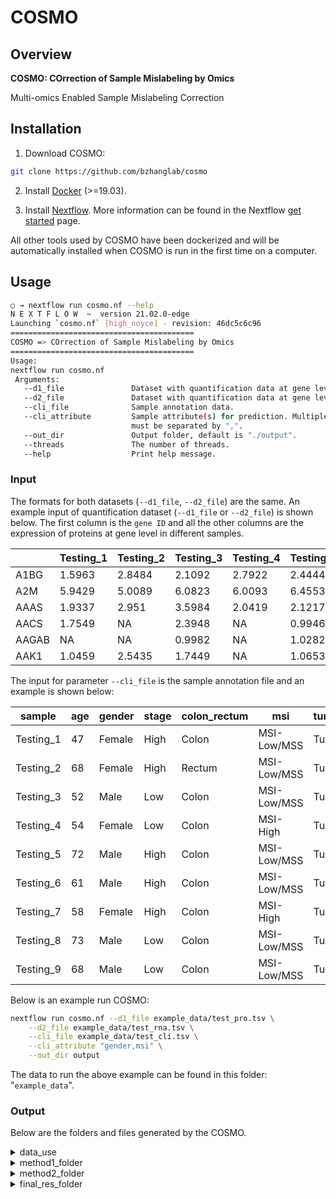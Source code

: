 # COSMO

## Overview

**COSMO: COrrection of Sample Mislabeling by Omics**

Multi-omics Enabled Sample Mislabeling Correction

## Installation

1. Download COSMO:

```sh
git clone https://github.com/bzhanglab/cosmo
```

2. Install [Docker](https://docs.docker.com/install/) (>=19.03).

3. Install [Nextflow](https://www.nextflow.io/docs/latest/getstarted.html). More information can be found in the Nextflow [get started](https://www.nextflow.io/docs/latest/getstarted.html) page.

All other tools used by COSMO have been dockerized and will be automatically installed when COSMO is run in the first time on a computer.

## Usage

```sh
○ → nextflow run cosmo.nf --help
N E X T F L O W  ~  version 21.02.0-edge
Launching `cosmo.nf` [high_noyce] - revision: 46dc5c6c96
=========================================
COSMO => COrrection of Sample Mislabeling by Omics
=========================================
Usage:
nextflow run cosmo.nf
 Arguments:
   --d1_file               Dataset with quantification data at gene level.
   --d2_file               Dataset with quantification data at gene level.
   --cli_file              Sample annotation data.
   --cli_attribute         Sample attribute(s) for prediction. Multiple attributes
                           must be separated by ",".
   --out_dir               Output folder, default is "./output".
   --threads               The number of threads.
   --help                  Print help message.


```

### Input
The formats for both datasets (`--d1_file`, `--d2_file`) are the same. An example input of quantification dataset (`--d1_file` or `--d2_file`) is shown below. The first column is the `gene ID` and all the other columns are the expression of proteins at gene level in different samples.

|  |Testing_1 | Testing_2 | Testing_3 | Testing_4 | Testing_5 | Testing_6 | Testing_7 | Testing_8 | Testing_9 | Testing_10 |        |
|-----------|-----------|-----------|-----------|-----------|-----------|-----------|-----------|-----------|------------|--------|--------|
| A1BG      | 1.5963    | 2.8484    | 2.1092    | 2.7922    | 2.4444    | 3.9907    | 3.6792    | 3.7321    | 3.6123     | 3.1739 |
| A2M       | 5.9429    | 5.0089    | 6.0823    | 6.0093    | 6.4553    | 6.0097    | 6.014     | 6.9721    | 4.4766     | 6.481  |
| AAAS      | 1.9337    | 2.951     | 3.5984    | 2.0419    | 2.1217    | 0.9662    | 1.0086    | NA        | 2.4936     | 2.2399 |
| AACS      | 1.7549    | NA        | 2.3948    | NA        | 0.9946    | 2.5969    | NA        | NA        | 1.6488     | NA     |
| AAGAB     | NA        | NA        | 0.9982    | NA        | 1.0282    | 1.6296    | NA        | NA        | 1.8141     | NA     |
| AAK1      | 1.0459    | 2.5435    | 1.7449    | NA        | 1.0653    | 0.9855    | 2.0395    | 1.1588    | NA         | NA     |


The input for parameter `--cli_file` is the sample annotation file and an example is shown below:


| sample    | age | gender | stage | colon_rectum | msi         | tumor_normal |
|-----------|-----|--------|-------|--------------|-------------|--------------|
| Testing_1 | 47  | Female | High  | Colon        | MSI-Low/MSS | Tumor        |
| Testing_2 | 68  | Female | High  | Rectum       | MSI-Low/MSS | Tumor        |
| Testing_3 | 52  | Male   | Low   | Colon        | MSI-Low/MSS | Tumor        |
| Testing_4 | 54  | Female | Low   | Colon        | MSI-High    | Tumor        |
| Testing_5 | 72  | Male   | High  | Colon        | MSI-Low/MSS | Tumor        |
| Testing_6 | 61  | Male   | High  | Colon        | MSI-Low/MSS | Tumor        |
| Testing_7 | 58  | Female | High  | Colon        | MSI-High    | Tumor        |
| Testing_8 | 73  | Male   | Low   | Colon        | MSI-Low/MSS | Tumor        |
| Testing_9 | 68  | Male   | Low   | Colon        | MSI-Low/MSS | Tumor        |


Below is an example run COSMO:
```sh
nextflow run cosmo.nf --d1_file example_data/test_pro.tsv \
    --d2_file example_data/test_rna.tsv \
    --cli_file example_data/test_cli.tsv \
    --cli_attribute "gender,msi" \
    --out_dir output
```
The data to run the above example can be found in this folder: "``example_data``".

### Output

Below are the folders and files generated by the COSMO.
<details>
  <summary>data_use</summary>
  This directory contains all the input data files

  * `test_pro.tsv`
  * `test_rna.tsv`
  * `test_cli.tsv`

</details>

<details>
  <summary>method1_folder</summary>
  Output files from method_1

* `genes.tsv` Chromosomes annotation of genes
* `cleaned_data1.tsv` Preprocessed data from the first dataset, d1_file (Missing value imputed if any)
* `cleaned_data2.tsv` Preprocessed data from the second dataset, d2_file (Missing value imputed if any)
* `sample_correlation.csv` Pearson correlation between samples from the first dataset (Rows) and the second dataset (Columns)
* `sample_correlation.png` Heatmap image file of 'sample_correlationc.csv'
* `pairwise_matching.tsv` Matching generated by stable marriage correlation. Every row indicates one matching pair of samples from the first dataset (d1_label) to samples from the second dataset (d1_label). The column d1rank is the preferential rank of d1 sample matched to the d2 sample; d2rank is the preferential rank of d2 sample matched to the d1 sample.

  | d1 | d1_label  | d2 | d1_label  | d1rank | d2rank | distance | correlation |
  |----|-----------|----|-----------|--------|--------|----------|-------------|
  | 1  | Testing_1 | 1  | Testing_1 |   1    |   1    |    2     |   0.60889   |
  | 2  | Testing_2 | 2  | Testing_2 |   1    |   1    |    2     |   0.59604   |
  | 3  | Testing_3 | 3  | Testing_3 |   1    |   1    |    2     |   0.64042   |
  | 4  | Testing_4 | 4  | Testing_4 |   1    |   1    |    2     |   0.76045   |
  | 5  | Testing_5 | 5  | Testing_5 |   1    |   2    |    3     |   0.66900   |
  | 6  | Testing_6 | 7  | Testing_7 |   1    |   1    |    2     |   0.77152   |
  | 7  | Testing_7 | 6  | Testing_6 |   1    |   1    |    2     |   0.70996   |
  | 8  | Testing_8 | 8  | Testing_8 |   1    |   1    |    2     |   0.69767   |
  | 9  | Testing_9 | 9  | Testing_9 |   1    |   1    |    2     |   0.75336   |

* `clinical_attributes_pred.tsv` Classification results of every samples for both datasets, using method of winning team 1. Column gender_prob is the annotated binary label, d1gender_prob is the predicted probability of sample from the first dataset; while d2gender_prob is of sample from the second dataset. More columns will be generated if there are more clinical attributes.

  | sample    | gender | gender_prob | d1gender | d1gender_prob | d2gender | d2gender_prob | pred_gender |
  |-----------|--------|-------------|----------|---------------|----------|---------------|-------------|
  | Testing_1 | Female |      0      |  Female  |    0.01724    |  Female  |    0.32446    |   0.17085   |
  | Testing_2 | Female |      0      |  Female  |    0.00930    |  Female  |    0.17867    |   0.09398   |
  | Testing_3 | Male   |      1      |  Male    |    0.97656    |  Male    |    0.78810    |   0.88233   |
  | Testing_4 | Female |      0      |  Female  |    0.00489    |  Female  |    0.25205    |   0.12847   |
  | Testing_5 | Male   |      1      |  Male    |    0.99710    |  Male    |    0.58199    |   0.78955   |
  | Testing_6 | Male   |      1      |  Male    |    0.99831    |  Female  |    0.41568    |   0.70699   |
  | Testing_7 | Female |      0      |  Female  |    0.02782    |  Male    |    0.57772    |   0.30277   |
  | Testing_8 | Male   |      1      |  Male    |    0.99377    |  Male    |    0.76312    |   0.87844   |
  | Testing_9 | Male   |      1      |  Male    |    0.99856    |  Male    |    0.69589    |   0.84722   |

* `errors.tsv` count of different types of mislabeling errors
* `final.tsv` table of corrected labels. Any inconsistency of id in the same row indicates the presence of mislabeling error. The table is generated using only classification results of method_1. The interpretation is the same as 'cosmo_final_results.tsv' in the 'final_res_folder'.


</details>

<details>
  <summary>method2_folder</summary>

* `test_ModelA_results.csv` classification results of every samples of the first dataset, using method of winning team 2.

* `test_ModelB_results.csv` classification results of every samples of the second dataset, using method of winning team 2.
  
</details>

<details>
  <summary>final_res_folder</summary>

  * `cosmo_final_result.tsv` table of corrected labels. The table is generated using integrated classification results of both method_1 and method_2. Each sample is assigned a number as unique id. A row with the consistent id across all the columns, indicates all the data belongs to the same patient and there is no mislabeling. 

    | sample    | Clinical | Data1 | Data2 |
    |-----------|----------|-------|-------|
    | Testing_1 |     1    |   1   |   1   |
    | Testing_2 |     2    |   2   |   2   |
    | Testing_3 |     3    |   3   |   3   |
    | Testing_4 |     4    |   4   |   4   |
    | Testing_5 |     5    |   5   |   5   |

    A row with different id indicates mislabeling error. Below is the example of swapping error in which samples Testing_6 and Testing_7 get swapped in Data2.
    
    | sample    | Clinical | Data1 | Data2 |
    |-----------|----------|-------|-------|
    | Testing_6 |     6    |   6   |   7   |
    | Testing_7 |     7    |   7   |   6   |

    The same id occurred twice indicates duplication error. Below is an example of a duplicate sample Testing_8 in Data1.

    | sample    | Clinical | Data1 | Data2 |
    |-----------|----------|-------|-------|
    | Testing_8 |     8    |   8   |   8   |
    | Testing_9 |     9    |   8   |   9   |
  
    Shifting error are represented with a continuous switching of id. Table below shows an example of a shifting error, where Samples Testing_10, Testing_11 and Testing_12 get shifted consecutively in Data2.

    |  sample    | Clinical | Data1 | Data2 |
    |------------|----------|-------|-------|
    | Testing_10 |    10    |  10   |  10   |
    | Testing_11 |    11    |  11   |  10   |
    | Testing_12 |    12    |  12   |  11   |
    | Testing_13 |    13    |  13   |  12   |
    | Testing_14 |    14    |  14   |  14   |

</details>
